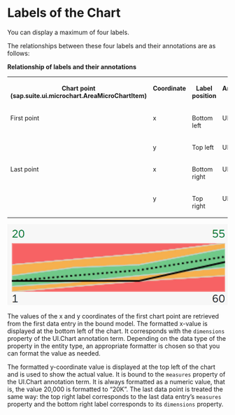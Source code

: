 <!-- loio8664d4b534114cc1bf7c7a607840f98e -->

# Labels of the Chart

You can display a maximum of four labels.

The relationships between these four labels and their annotations are as follows:

**Relationship of labels and their annotations**


<table>
<tr>
<th valign="top">

Chart point \(sap.suite.ui.microchart.AreaMicroChartItem\)



</th>
<th valign="top">

Coordinate



</th>
<th valign="top">

Label position



</th>
<th valign="top">

Annotation Term



</th>
<th valign="top">

Property



</th>
</tr>
<tr>
<td valign="top">

First point



</td>
<td valign="top">

x



</td>
<td valign="top">

Bottom left



</td>
<td valign="top">

UI.Chart



</td>
<td valign="top">

Dimensions



</td>
</tr>
<tr>
<td valign="top">



</td>
<td valign="top">

y



</td>
<td valign="top">

Top left



</td>
<td valign="top">

UI.Chart



</td>
<td valign="top">

Measures



</td>
</tr>
<tr>
<td valign="top">

Last point



</td>
<td valign="top">

x



</td>
<td valign="top">

Bottom right



</td>
<td valign="top">

UI.Chart



</td>
<td valign="top">

Dimensions



</td>
</tr>
<tr>
<td valign="top">



</td>
<td valign="top">

y



</td>
<td valign="top">

Top right



</td>
<td valign="top">

UI.Chart



</td>
<td valign="top">

Measures



</td>
</tr>
</table>

![Smart Area Micro Chart with labels](images/SmartAreaMC_with_Labels_1afd16d.jpg)

The values of the x and y coordinates of the first chart point are retrieved from the first data entry in the bound model. The formatted x-value is displayed at the bottom left of the chart. It corresponds with the `dimensions` property of the UI.Chart annotation term. Depending on the data type of the property in the entity type, an appropriate formatter is chosen so that you can format the value as needed.

The formatted y-coordinate value is displayed at the top left of the chart and is used to show the actual value. It is bound to the `measures` property of the UI.Chart annotation term. It is always formatted as a numeric value, that is, the value 20,000 is formatted to “20K”. The last data point is treated the same way: the top right label corresponds to the last data entry’s `measures` property and the bottom right label corresponds to its `dimensions` property.

